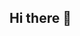 ## Hi there 👋

<!--
**abigiyaayele/abigiyaayele** is a ✨ _special_ ✨ repository because its `README.md` (this file) appears on your GitHub profile.


- FullStack Developer
Abigiya Ayele

- 🔭 I’m currently working on web developer
- 🌱 I’m currently learning React, Next, Data Science
- 🌱 I’m currently learning on 10 acadamey AI mastering,web3

👯 I’m looking to collaborate on for a software engineering position with a company where I can advance my skills and learn best practices

📫 How to reach me mihretagegnehu2@gmail.com

📄 Know about my experiences https://drive.google.com/file/d/1xeSUeps-M2T8qFjfOQQM3Hd351ukohoA/view?usp=sharing

Connect with me:
abigododa@gmail.com

Languages and Tools:
android bootstrap cplusplus csharp css3  docker dotnet figma firebase flutter git html5 java javascript linux mssql mysql nodejs opencv php postman python react sqlite tailwind typescript
-->
